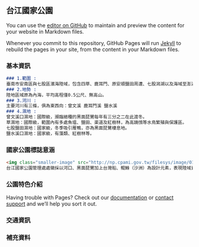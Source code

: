 <style>
  .smaller-image {
    width: 300px;
  }
  .bigger-image{
    width: 400px;
  }
  .smallest-image{
    width: 50px;
  }
  .image-position{
    width: 10px:
  }
$(function(){
	$(window).scroll(function(){  
	var scrollt = document.documentElement.scrollTop + document.body.scrollTop; 
	if( scrollt >200 ){   
		$("#gotop").fadeIn(400);     
	}else{      
		$("#gotop").stop().fadeOut(400); 
	}
});
$("#gotop").click(function(){ 
		$("html,body").animate({scrollTop:"0px"},200);
});
</style>

## 台江國家公園

You can use the [editor on GitHub](https://github.com/jim99224/-/edit/master/index.md) to maintain and preview the content for your website in Markdown files.

Whenever you commit to this repository, GitHub Pages will run [Jekyll](https://jekyllrb.com/) to rebuild the pages in your site, from the content in your Markdown files.

### 基本資訊

```markdown
### 1.範圍 : 
臺南市安南區與七股區濱海陸域，包含四草、鹿耳門、原安順鹽田周遭、七股潟湖以及海域至澎湖縣東吉嶼。
### 2.地勢 : 
陸地區域原為內海，平均高程僅0.5公尺、無高山。
### 3.河川 : 
主要河川有三條，俱為東西向：曾文溪 鹿耳門溪 鹽水溪 
### 4.濕地 : 
曾文溪口濕地：國際級，瀕臨絕種的黑面琵鷺每年有三分之二在此渡冬。
草濕地：國際級，範圍內有多處魚塭、鹽田、渠道及紅樹林，為高蹺鴴等水鳥繁殖與保護區。
七股鹽田濕地：國家級，冬季吸引雁鴨，亦為黑面琵鷺棲息地。
鹽水溪口濕地：國家級，有藻類、紅樹林等。

```


### 國家公園標誌意涵
```markdown
<img class="smaller-image" src="http://np.cpami.gov.tw/filesys/image/01_chinese/04_news/8logo.jpg" alt="corgis">
台江國家公園管理處處徽採以河口、黑面琵鷺加上台灣船、鲲鯓（沙洲）為設計元素，表現陸域資源特色及台江先民勇渡黑水溝（台灣海峽）墾拓顯著歷史，象徵台江國家公園的使命與目標。色彩上以「綠色」表現自然生態生生不息，「藍色」寓意海洋生態資源豐沛之意象，整體造形既傳達台灣歷史足跡，更表現出台江國家公園獨有的特色。
```

### 公園特色介紹

Having trouble with Pages? Check out our [documentation](https://help.github.com/categories/github-pages-basics/) or [contact support](https://github.com/contact) and we’ll help you sort it out.

### 交通資訊


### 補充資料
